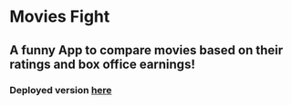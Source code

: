 # Movies Fight

## A funny App to compare movies based on their ratings and box office earnings!

### Deployed version [here](https://movie-fight.netlify.com/)